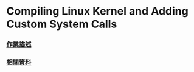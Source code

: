 Compiling Linux Kernel and Adding Custom System Calls
====
### [作業描述](https://hackmd.io/yJfXqJKnSy2_liuIOiD4Hg)
### [相關資料](https://www.notion.so/468ae3192c304dfea039f3776316b288#601372c6a27749d09351228990402b9a "Notipn筆記HW1")
